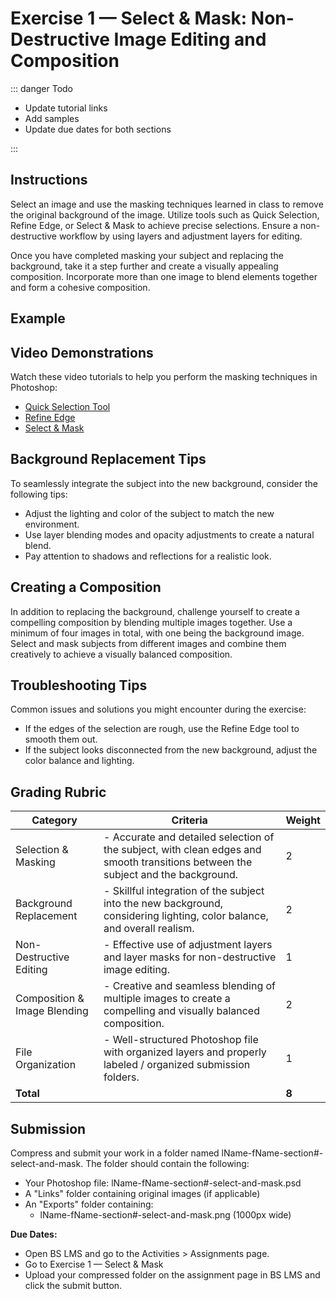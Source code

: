 # Exercise 1 — Select & Mask: Non-Destructive Image Editing and Composition

::: danger Todo

- Update tutorial links
- Add samples
- Update due dates for both sections

:::

## Instructions

Select an image and use the masking techniques learned in class to remove the original background of the image. Utilize tools such as Quick Selection, Refine Edge, or Select & Mask to achieve precise selections. Ensure a non-destructive workflow by using layers and adjustment layers for editing.

Once you have completed masking your subject and replacing the background, take it a step further and create a visually appealing composition. Incorporate more than one image to blend elements together and form a cohesive composition.

## Example

## Video Demonstrations

Watch these video tutorials to help you perform the masking techniques in Photoshop:

- [Quick Selection Tool]()
- [Refine Edge]()
- [Select & Mask]()

## Background Replacement Tips

To seamlessly integrate the subject into the new background, consider the following tips:

- Adjust the lighting and color of the subject to match the new environment.
- Use layer blending modes and opacity adjustments to create a natural blend.
- Pay attention to shadows and reflections for a realistic look.

## Creating a Composition

In addition to replacing the background, challenge yourself to create a compelling composition by blending multiple images together. Use a minimum of four images in total, with one being the background image. Select and mask subjects from different images and combine them creatively to achieve a visually balanced composition.

## Troubleshooting Tips

Common issues and solutions you might encounter during the exercise:

- If the edges of the selection are rough, use the Refine Edge tool to smooth them out.
- If the subject looks disconnected from the new background, adjust the color balance and lighting.

## Grading Rubric

| Category                     | Criteria                                                                                                                          | Weight |
| ---------------------------- | --------------------------------------------------------------------------------------------------------------------------------- | ------ |
| Selection & Masking          | - Accurate and detailed selection of the subject, with clean edges and smooth transitions between the subject and the background. | 2      |
| Background Replacement       | - Skillful integration of the subject into the new background, considering lighting, color balance, and overall realism.          | 2      |
| Non-Destructive Editing      | - Effective use of adjustment layers and layer masks for non-destructive image editing.                                           | 1      |
| Composition & Image Blending | - Creative and seamless blending of multiple images to create a compelling and visually balanced composition.                     | 2      |
| File Organization            | - Well-structured Photoshop file with organized layers and properly labeled / organized submission folders.                       | 1      |
| **Total**                    |                                                                                                                                   | **8**  |

## Submission

Compress and submit your work in a folder named lName-fName-section#-select-and-mask. The folder should contain the following:

- Your Photoshop file: lName-fName-section#-select-and-mask.psd
- A "Links" folder containing original images (if applicable)
- An "Exports" folder containing:
  - lName-fName-section#-select-and-mask.png (1000px wide)

**Due Dates:**

<Badge text="Section 300: Tuesday September 12th @5:00pm" />
<Badge type="error" text="Section 310: Monday September 11th @6:00pm" />

- Open BS LMS and go to the Activities > Assignments page.
- Go to Exercise 1 — Select & Mask
- Upload your compressed folder on the assignment page in BS LMS and click the submit button.

